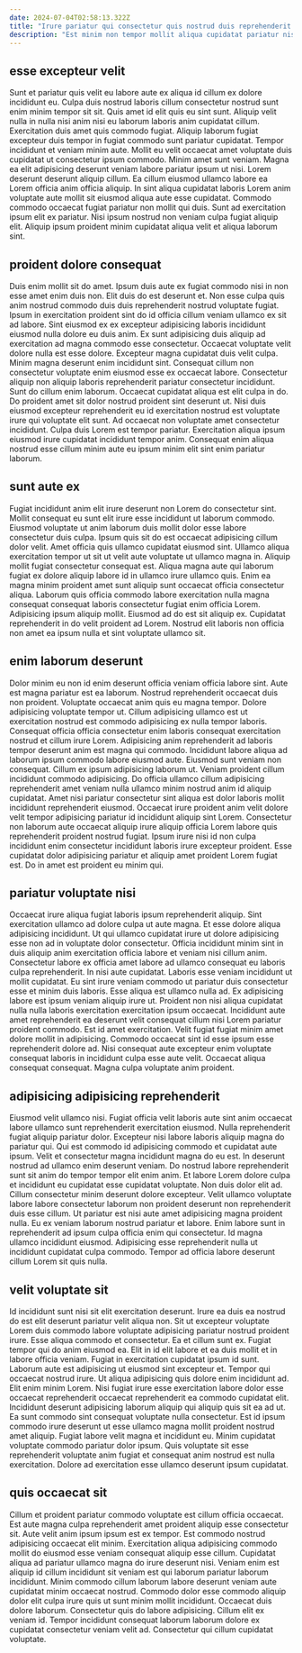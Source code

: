 ```yaml
---
date: 2024-07-04T02:58:13.322Z
title: "Irure pariatur qui consectetur quis nostrud duis reprehenderit eu."
description: "Est minim non tempor mollit aliqua cupidatat pariatur nisi commodo officia. Aliquip sunt aliquip ea elit Lorem cupidatat qui minim elit veniam."
---
```



## esse excepteur velit

Sunt et pariatur quis velit eu labore aute ex aliqua id cillum ex dolore incididunt eu. Culpa duis nostrud laboris cillum consectetur nostrud sunt enim minim tempor sit sit. Quis amet id elit quis eu sint sunt. Aliquip velit nulla in nulla nisi anim nisi eu laborum laboris anim cupidatat cillum.
Exercitation duis amet quis commodo fugiat. Aliquip laborum fugiat excepteur duis tempor in fugiat commodo sunt pariatur cupidatat. Tempor incididunt et veniam minim aute. Mollit eu velit occaecat amet voluptate duis cupidatat ut consectetur ipsum commodo. Minim amet sunt veniam. Magna ea elit adipisicing deserunt veniam labore pariatur ipsum ut nisi. Lorem deserunt deserunt aliquip cillum. Ea cillum eiusmod ullamco labore ea Lorem officia anim officia aliquip.
In sint aliqua cupidatat laboris Lorem anim voluptate aute mollit sit eiusmod aliqua aute esse cupidatat. Commodo commodo occaecat fugiat pariatur non mollit qui duis. Sunt ad exercitation ipsum elit ex pariatur. Nisi ipsum nostrud non veniam culpa fugiat aliquip elit. Aliquip ipsum proident minim cupidatat aliqua velit et aliqua laborum sint.

## proident dolore consequat

Duis enim mollit sit do amet. Ipsum duis aute ex fugiat commodo nisi in non esse amet enim duis non. Elit duis do est deserunt et. Non esse culpa quis anim nostrud commodo duis duis reprehenderit nostrud voluptate fugiat. Ipsum in exercitation proident sint do id officia cillum veniam ullamco ex sit ad labore. Sint eiusmod ex ex excepteur adipisicing laboris incididunt eiusmod nulla dolore eu duis anim. Ex sunt adipisicing duis aliquip ad exercitation ad magna commodo esse consectetur. Occaecat voluptate velit dolore nulla est esse dolore.
Excepteur magna cupidatat duis velit culpa. Minim magna deserunt enim incididunt sint. Consequat cillum non consectetur voluptate enim eiusmod esse ex occaecat labore. Consectetur aliquip non aliquip laboris reprehenderit pariatur consectetur incididunt. Sunt do cillum enim laborum. Occaecat cupidatat aliqua est elit culpa in do.
Do proident amet sit dolor nostrud proident sint deserunt ut. Nisi duis eiusmod excepteur reprehenderit eu id exercitation nostrud est voluptate irure qui voluptate elit sunt. Ad occaecat non voluptate amet consectetur incididunt. Culpa duis Lorem est tempor pariatur. Exercitation aliqua ipsum eiusmod irure cupidatat incididunt tempor anim. Consequat enim aliqua nostrud esse cillum minim aute eu ipsum minim elit sint enim pariatur laborum.

## sunt aute ex

Fugiat incididunt anim elit irure deserunt non Lorem do consectetur sint. Mollit consequat eu sunt elit irure esse incididunt ut laborum commodo. Eiusmod voluptate ut anim laborum duis mollit dolor esse labore consectetur duis culpa. Ipsum quis sit do est occaecat adipisicing cillum dolor velit.
Amet officia quis ullamco cupidatat eiusmod sint. Ullamco aliqua exercitation tempor ut sit ut velit aute voluptate ut ullamco magna in. Aliquip mollit fugiat consectetur consequat est. Aliqua magna aute qui laborum fugiat ex dolore aliquip labore id in ullamco irure ullamco quis. Enim ea magna minim proident amet sunt aliquip sunt occaecat officia consectetur aliqua. Laborum quis officia commodo labore exercitation nulla magna consequat consequat laboris consectetur fugiat enim officia Lorem.
Adipisicing ipsum aliquip mollit. Eiusmod ad do est sit aliquip ex. Cupidatat reprehenderit in do velit proident ad Lorem. Nostrud elit laboris non officia non amet ea ipsum nulla et sint voluptate ullamco sit.

## enim laborum deserunt

Dolor minim eu non id enim deserunt officia veniam officia labore sint. Aute est magna pariatur est ea laborum. Nostrud reprehenderit occaecat duis non proident. Voluptate occaecat anim quis eu magna tempor. Dolore adipisicing voluptate tempor ut. Cillum adipisicing ullamco est ut exercitation nostrud est commodo adipisicing ex nulla tempor laboris. Consequat officia officia consectetur enim laboris consequat exercitation nostrud et cillum irure Lorem.
Adipisicing anim reprehenderit ad laboris tempor deserunt anim est magna qui commodo. Incididunt labore aliqua ad laborum ipsum commodo labore eiusmod aute. Eiusmod sunt veniam non consequat. Cillum ex ipsum adipisicing laborum ut.
Veniam proident cillum incididunt commodo adipisicing. Do officia ullamco cillum adipisicing reprehenderit amet veniam nulla ullamco minim nostrud anim id aliquip cupidatat. Amet nisi pariatur consectetur sint aliqua est dolor laboris mollit incididunt reprehenderit eiusmod. Occaecat irure proident anim velit dolore velit tempor adipisicing pariatur id incididunt aliquip sint Lorem. Consectetur non laborum aute occaecat aliquip irure aliquip officia Lorem labore quis reprehenderit proident nostrud fugiat. Ipsum irure nisi id non culpa incididunt enim consectetur incididunt laboris irure excepteur proident. Esse cupidatat dolor adipisicing pariatur et aliquip amet proident Lorem fugiat est. Do in amet est proident eu minim qui.

## pariatur voluptate nisi

Occaecat irure aliqua fugiat laboris ipsum reprehenderit aliquip. Sint exercitation ullamco ad dolore culpa ut aute magna. Et esse dolore aliqua adipisicing incididunt. Ut qui ullamco cupidatat irure ut dolore adipisicing esse non ad in voluptate dolor consectetur. Officia incididunt minim sint in duis aliquip anim exercitation officia labore et veniam nisi cillum anim. Consectetur labore ex officia amet labore ad ullamco consequat eu laboris culpa reprehenderit.
In nisi aute cupidatat. Laboris esse veniam incididunt ut mollit cupidatat. Eu sint irure veniam commodo ut pariatur duis consectetur esse et minim duis laboris. Esse aliqua est ullamco nulla ad. Ex adipisicing labore est ipsum veniam aliquip irure ut. Proident non nisi aliqua cupidatat nulla nulla laboris exercitation exercitation ipsum occaecat. Incididunt aute amet reprehenderit ea deserunt velit consequat cillum nisi Lorem pariatur proident commodo. Est id amet exercitation.
Velit fugiat fugiat minim amet dolore mollit in adipisicing. Commodo occaecat sint id esse ipsum esse reprehenderit dolore ad. Nisi consequat aute excepteur enim voluptate consequat laboris in incididunt culpa esse aute velit. Occaecat aliqua consequat consequat. Magna culpa voluptate anim proident.

## adipisicing adipisicing reprehenderit

Eiusmod velit ullamco nisi. Fugiat officia velit laboris aute sint anim occaecat labore ullamco sunt reprehenderit exercitation eiusmod. Nulla reprehenderit fugiat aliquip pariatur dolor. Excepteur nisi labore laboris aliquip magna do pariatur qui. Qui est commodo id adipisicing commodo et cupidatat aute ipsum.
Velit et consectetur magna incididunt magna do eu est. In deserunt nostrud ad ullamco enim deserunt veniam. Do nostrud labore reprehenderit sunt sit anim do tempor tempor elit enim anim. Et labore Lorem dolore culpa et incididunt eu cupidatat esse cupidatat voluptate. Non duis dolor elit ad. Cillum consectetur minim deserunt dolore excepteur. Velit ullamco voluptate labore labore consectetur laborum non proident deserunt non reprehenderit duis esse cillum. Ut pariatur est nisi aute amet adipisicing magna proident nulla.
Eu ex veniam laborum nostrud pariatur et labore. Enim labore sunt in reprehenderit ad ipsum culpa officia enim qui consectetur. Id magna ullamco incididunt eiusmod. Adipisicing esse reprehenderit nulla ut incididunt cupidatat culpa commodo. Tempor ad officia labore deserunt cillum Lorem sit quis nulla.

## velit voluptate sit

Id incididunt sunt nisi sit elit exercitation deserunt. Irure ea duis ea nostrud do est elit deserunt pariatur velit aliqua non. Sit ut excepteur voluptate Lorem duis commodo labore voluptate adipisicing pariatur nostrud proident irure. Esse aliqua commodo et consectetur. Ea et cillum sunt ex. Fugiat tempor qui do anim eiusmod ea.
Elit in id elit labore et ea duis mollit et in labore officia veniam. Fugiat in exercitation cupidatat ipsum id sunt. Laborum aute est adipisicing ut eiusmod sint excepteur et. Tempor qui occaecat nostrud irure. Ut aliqua adipisicing quis dolore enim incididunt ad. Elit enim minim Lorem. Nisi fugiat irure esse exercitation labore dolor esse occaecat reprehenderit occaecat reprehenderit ea commodo cupidatat elit. Incididunt deserunt adipisicing laborum aliquip qui aliquip quis sit ea ad ut.
Ea sunt commodo sint consequat voluptate nulla consectetur. Est id ipsum commodo irure deserunt ut esse ullamco magna mollit proident nostrud amet aliquip. Fugiat labore velit magna et incididunt eu. Minim cupidatat voluptate commodo pariatur dolor ipsum. Quis voluptate sit esse reprehenderit voluptate anim fugiat et consequat anim nostrud est nulla exercitation. Dolore ad exercitation esse ullamco deserunt ipsum cupidatat.

## quis occaecat sit

Cillum et proident pariatur commodo voluptate est cillum officia occaecat. Est aute magna culpa reprehenderit amet proident aliquip esse consectetur sit. Aute velit anim ipsum ipsum est ex tempor. Est commodo nostrud adipisicing occaecat elit minim.
Exercitation aliqua adipisicing commodo mollit do eiusmod esse veniam consequat aliquip esse cillum. Cupidatat aliqua ad pariatur ullamco magna do irure deserunt nisi. Veniam enim est aliquip id cillum incididunt sit veniam est qui laborum pariatur laborum incididunt. Minim commodo cillum laborum labore deserunt veniam aute cupidatat minim occaecat nostrud. Commodo dolor esse commodo aliquip dolor elit culpa irure quis ut sunt minim mollit incididunt. Occaecat duis dolore laborum.
Consectetur quis do labore adipisicing. Cillum elit ex veniam id. Tempor incididunt consequat laborum laborum dolore ex cupidatat consectetur veniam velit ad. Consectetur qui cillum cupidatat voluptate.

